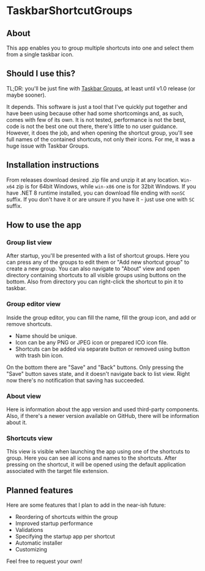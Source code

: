 # TaskbarShortcutGroups

## About

This app enables you to group multiple shortcuts into one and select them from a single taskbar icon.

## Should I use this?

TL;DR: you'll be just fine with [Taskbar Groups](https://github.com/tjackenpacken/taskbar-groups), at least until v1.0
release (or maybe sooner).

It depends.
This software is just a tool that I've quickly put together and have been using because other had some shortcomings and,
as such, comes with few of its own.
It is not tested, performance is not the best, code is not the best one out there, there's little to no user guidance.
However, it does the job, and when opening the shortcut group, you'll see full names of the contained shortcuts, not
only their icons.
For me, it was a huge issue with Taskbar Groups.

## Installation instructions

From releases download desired .zip file and unzip it at any location.
`Win-x64` zip is for 64bit Windows, while `win-x86` one is for 32bit Windows.
If you have .NET 8 runtime installed, you can download file ending with `nonSC` suffix.
If you don't have it or are unsure if you have it - just use one with `SC` suffix.

## How to use the app

### Group list view

After startup, you'll be presented with a list of shortcut groups.
Here you can press any of the groups to edit them or "Add new shortcut group" to create a new group.
You can also navigate to "About" view and open directory containing shortcuts to all visible groups using buttons on the
bottom.
Also from directory you can right-click the shortcut to pin it to taskbar.

### Group editor view

Inside the group editor, you can fill the name, fill the group icon, and add or remove shortcuts.

- Name should be unique.
- Icon can be any PNG or JPEG icon or prepared ICO icon file.
- Shortcuts can be added via separate button or removed using button with trash bin icon.

On the bottom there are "Save" and "Back" buttons.
Only pressing the "Save" button saves state, and it doesn't navigate back to list view.
Right now there's no notification that saving has succeeded.

### About view

Here is information about the app version and used third-party components.
Also, if there's a newer version available on GitHub, there will be information about it.

### Shortcuts view

This view is visible when launching the app using one of the shortcuts to group.
Here you can see all icons and names to the shortcuts.
After pressing on the shortcut, it will be opened using the default application associated with the target file
extension.

## Planned features

Here are some features that I plan to add in the near-ish future:

- Reordering of shortcuts within the group
- Improved startup performance
- Validations
- Specifying the startup app per shortcut
- Automatic installer
- Customizing

Feel free to request your own!